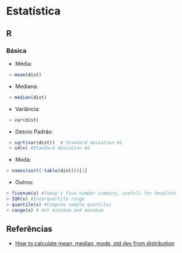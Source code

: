 # Estatística

## R

### Básica

- Média:

```R
 > mean(dist)
```

- Mediana:

```R
 > median(dist)
```

- Variância:

```R
 > var(dist)
```

- Desvio Padrão:

```R
 > sqrt(var(dist))  # Standard deviation #1
 > sd(x) #Standard deviation #2
```

- Moda:

```R
> names(sort(-table(dist)))[1]
```

- Outros:

```R
> fivenum(x) #Tukey's five number summary, usefull for boxplots
> IQR(x) #Interquartile range
> quantile(x) #Compute sample quantiles
> range(x) # Get minimum and maximum
```

## Referências

- [How to calculate mean, median, mode, std dev from distribution](https://stats.stackexchange.com/questions/157661/how-to-calculate-mean-median-mode-std-dev-from-distribution)